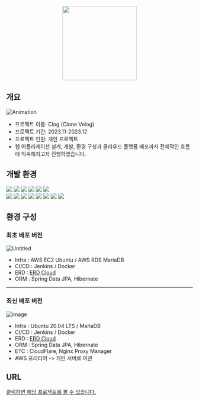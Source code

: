 <div align="center">
<img src="https://github.com/hanqjun2660/VelogClone/assets/124249170/9da8dd72-fb02-4d65-9c4f-ba78dc79864a" width="200"/>
</div>

## 개요
![Animation](https://github.com/hanqjun2660/VelogClone/assets/124249170/5dd31f8e-8a3d-4e1a-a30a-61511183c9fb)
- 프로젝트 이름: Clog (Clone Velog)
- 프로젝트 기간: 2023.11-2023.12
- 프로젝트 인원: 개인 프로젝트
- 웹 어플리케이션 설계, 개발, 환경 구성과 클라우드 플랫폼 배포까지 전체적인 흐름에 익숙해지고자 진행하였습니다.

## 개발 환경
<img src="https://img.shields.io/badge/Java-007396?style=flat&logo=Java&logoColor=white"/> <img src="https://img.shields.io/badge/SpringBoot-6DB33F?style=flat&logo=springboot&logoColor=white"/> <img src="https://img.shields.io/badge/Spring Security-6DB33F?style=flat&logo=springsecurity&logoColor=white"/> <img src="https://img.shields.io/badge/Javascript-F7DF1E?style=flat&logo=javascript&logoColor=white"/> <img src="https://img.shields.io/badge/JQuery-0769AD?style=flat&logo=JQuery&logoColor=white"/> <img src="https://img.shields.io/badge/thymeleaf-005F0F?style=flat&logo=thymeleaf&logoColor=white"/><br>
<img src="https://img.shields.io/badge/Gradle-02303A?style=flat&logo=gradle&logoColor=white"/> <img src="https://img.shields.io/badge/Jenkins-D24939?style=flat&logo=jenkins&logoColor=white"/> <img src="https://img.shields.io/badge/Docker-2496ED?style=flat&logo=docker&logoColor=white"/> <img src="https://img.shields.io/badge/Mariadb-003545?style=flat&logo=mariadb&logoColor=white"/> <img src="https://img.shields.io/badge/AWS EC2-FF9900?style=flat&logo=amazonec2&logoColor=white"/> <img src="https://img.shields.io/badge/AWS RDS-527FFF?style=flat&logo=amazonrds&logoColor=white"/> <img src="https://img.shields.io/badge/Ubuntu-E95420?style=flat&logo=ubuntu&logoColor=white"/>
<img src="https://img.shields.io/badge/Nginx Proxy Manager-F15833?style=flat&logo=nginxproxymanager&logoColor=white"/>

## 환경 구성
### 최초 배포 버전
![Untitled](https://github.com/hanqjun2660/VelogClone/assets/124249170/1a24223f-0b4e-4524-bdca-5127b0bbf9da)

- Infra : AWS EC2 Ubuntu / AWS RDS MariaDB
- CI/CD : Jenkins / Docker
- ERD : [ERD Cloud](https://www.erdcloud.com/d/44wy5HLmnQxEvb6Jq)
- ORM : Spring Data JPA, Hibernate
---
### 최신 배포 버전
![image](https://github.com/hanqjun2660/VelogClone/assets/124249170/ad5f0e4a-1451-484f-8493-ad2fbf8b58c7)

- Infra : Ubuntu 20.04 LTS / MariaDB
- CI/CD : Jenkins / Docker
- ERD : [ERD Cloud](https://www.erdcloud.com/d/44wy5HLmnQxEvb6Jq)
- ORM : Spring Data JPA, Hibernate
- ETC : CloudFlare, Nginx Proxy Manager
- AWS 프리티어 -> 개인 서버로 이관

## URL
[클릭하면 해당 프로젝트를 볼 수 있습니다.](http://clog.devsj.site)